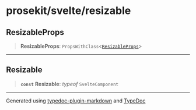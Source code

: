 # prosekit/svelte/resizable

<a id="ResizableProps" name="ResizableProps"></a>

## ResizableProps

> **ResizableProps**: `PropsWithClass`\<[`ResizableProps`](../lit/resizable.md#ResizableProps)\>

***

<a id="Resizable" name="Resizable"></a>

## Resizable

> **`const`** **Resizable**: *typeof* `SvelteComponent`

***

Generated using [typedoc-plugin-markdown](https://www.npmjs.com/package/typedoc-plugin-markdown) and [TypeDoc](https://typedoc.org/)
